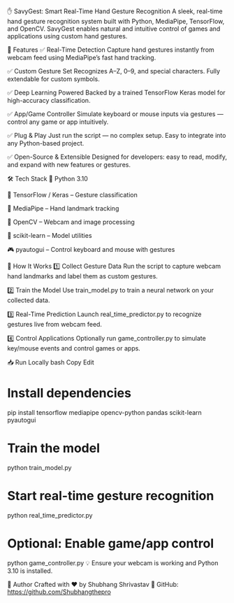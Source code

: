 ✋ SavyGest: Smart Real-Time Hand Gesture Recognition
A sleek, real-time hand gesture recognition system built with Python, MediaPipe, TensorFlow, and OpenCV.
SavyGest enables natural and intuitive control of games and applications using custom hand gestures.

🚀 Features
✅ Real-Time Detection
Capture hand gestures instantly from webcam feed using MediaPipe’s fast hand tracking.

✅ Custom Gesture Set
Recognizes A–Z, 0–9, and special characters. Fully extendable for custom symbols.

✅ Deep Learning Powered
Backed by a trained TensorFlow Keras model for high-accuracy classification.

✅ App/Game Controller
Simulate keyboard or mouse inputs via gestures — control any game or app intuitively.

✅ Plug & Play
Just run the script — no complex setup. Easy to integrate into any Python-based project.

✅ Open-Source & Extensible
Designed for developers: easy to read, modify, and expand with new features or gestures.

🛠️ Tech Stack
🐍 Python 3.10

🧠 TensorFlow / Keras – Gesture classification

👋 MediaPipe – Hand landmark tracking

🎥 OpenCV – Webcam and image processing

🧮 scikit-learn – Model utilities

🎮 pyautogui – Control keyboard and mouse with gestures

🧪 How It Works
1️⃣ Collect Gesture Data
Run the script to capture webcam hand landmarks and label them as custom gestures.

2️⃣ Train the Model
Use train_model.py to train a neural network on your collected data.

3️⃣ Real-Time Prediction
Launch real_time_predictor.py to recognize gestures live from webcam feed.

4️⃣ Control Applications
Optionally run game_controller.py to simulate key/mouse events and control games or apps.

📥 Run Locally
bash
Copy
Edit
# Install dependencies
pip install tensorflow mediapipe opencv-python pandas scikit-learn pyautogui

# Train the model
python train_model.py

# Start real-time gesture recognition
python real_time_predictor.py

# Optional: Enable game/app control
python game_controller.py
💡 Ensure your webcam is working and Python 3.10 is installed.

💬 Author
Crafted with ❤️ by Shubhang Shrivastav
🔗 GitHub: https://github.com/Shubhangthepro
